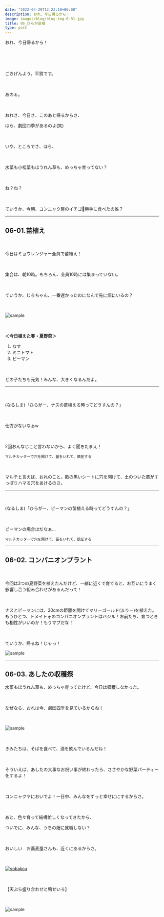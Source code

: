 ```yaml
---
date: "2022-04-29T12:23:10+06:00"
description: おれ、今日帰るから！
image: images/blog/blog-img-6-01.jpg
title: 06_ひらが苗植
type: post
---
```


おれ、今日帰るから！

　

　

ごきげんよう。平賀です。


　

あのぉ。

　

おれさ、今日さ、このあと帰るからさ、

ほら、劇団四季があるのよ(笑)

　

いや、ところでさ、ほら、

　

水菜も小松菜もほうれん草も、めっちゃ育ってない？

　

ね？ね？

　

ていうか、今朝、コンニャク屋のイチゴ🍓勝手に食べたの誰？


----


## 06-01.苗植え

　

今日はミョウレンジャー全員で苗植え！

　

集合は、朝10時。もちろん、全員10時には集まっていない。

　

ていうか、じろちゃん、一番遅かったのになんで先に畑にいるの？

　

![sample](https://mrunadon.github.io/caffeproject/images/blog/blog-img-6-02.jpg)

　

**＜今日植えた春・夏野菜＞**
1. なす
2. ミニトマト
3. ピーマン

　

どの子たちも元気！みんな、大きくなるんだよ。


---

　

(なるしま)「ひらがー、ナスの苗植える時ってどうすんの？」

　

仕方がないなぁw 

　

2回おんなじこと言わないから、よく聞きたまえ！


```
マルチカッターで穴を開けて、苗をいれて、鎮圧する
```

　

マルチと言えば、おれのこと。畝の黒いシートに穴を開けて、土のついた苗がすっぽりハマる穴をあけるのさ。


---

　

(なるしま)「ひらがー、ピーマンの苗植える時ってどうすんの？」

　

ピーマンの場合はだなぁ...

```
マルチカッターで穴を開けて、苗をいれて、鎮圧する
```


----


## 06-02. コンパニオンプラント

　

今回は3つの夏野菜を植えたんだけど、一緒に近くで育てると、お互いにうまく影響し合う組み合わせがあるんだって！

　

ナスとピーマンには、20cmの距離を開けてマリーゴールド(まりー)を植えた。もうひとつ、トメイトォのコンパニオンプラントはバジル！お前たち、育つときも相性がいいのか！もうマブだな！

　

ていうか、帰るね！じゃっ！

![sample](https://mrunadon.github.io/caffeproject/images/blog/blog-img-6-03.jpg)



----


## 06-03. あしたの収穫祭

水菜もほうれん草も、めっちゃ育ってたけど、今日は収穫しなかった。

　

なぜなら、おれは今、劇団四季を見ているからね！

　

![sample](https://mrunadon.github.io/caffeproject/images/blog/blog-img-6-04.jpg)

　

きみたちは、そばを食べて、酒を飲んでいるんだね！

　

そういえば、あしたの大事なお祝い事が終わったら、ささやかな野菜パーティーをするよ！

　

コンニャクヤにおいでよ！一日中、みんなをずっと幸せににするからさ。

　

あと、色々育って結構忙しくなってきたから、

ついでに、みんな、うちの畑に就職しない？

　

おいしい　お蕎麦屋さんも、近くにあるからさ。

　

[![sobakou](https://mrunadon.github.io/caffeproject/images/blog/blog-img-6-05.jpg)](http://sobakou.com/)


　

【天ぷら盛り合わせと鴨せいろ】

　

![sample](https://mrunadon.github.io/caffeproject/images/blog/blog-img-6-06.jpg)
